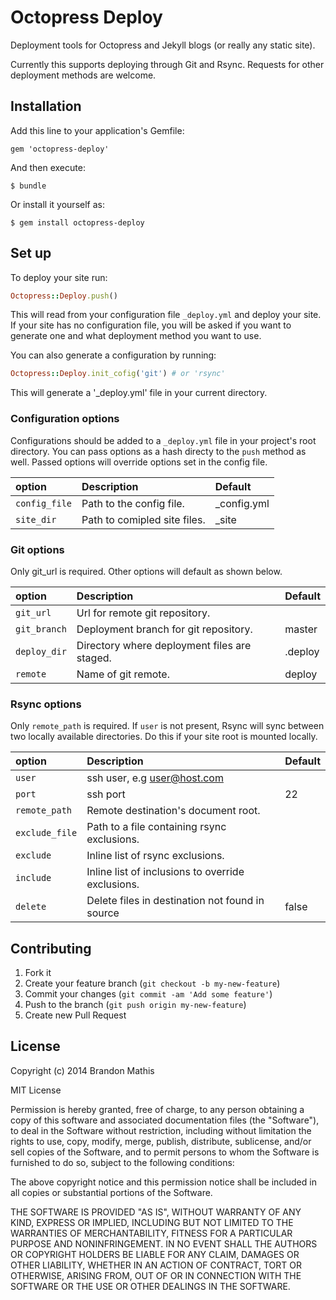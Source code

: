 # Octopress Deploy

Deployment tools for Octopress and Jekyll blogs (or really any static site).

Currently this supports deploying through Git and Rsync. Requests for other
deployment methods are welcome.

## Installation

Add this line to your application's Gemfile:

    gem 'octopress-deploy'

And then execute:

    $ bundle

Or install it yourself as:

    $ gem install octopress-deploy

## Set up

To deploy your site run:

```ruby
Octopress::Deploy.push()
```

This will read from your configuration file `_deploy.yml` and deploy your site. If your site has no configuration file, you will be asked if you want to generate one and what deployment method you want to use.

You can also generate a configuration by running:

```ruby
Octopress::Deploy.init_cofig('git') # or 'rsync'
```

This will generate a '_deploy.yml' file in your current directory.

### Configuration options

Configurations should be added to a `_deploy.yml` file in your project's root directory. You can pass options as a hash directy to the `push` method as well. Passed options will override options set in the config file.

| option        | Description                                      | Default
|:--------------|:-------------------------------------------------|:---------------|
| `config_file` | Path to the config file.                         | _config.yml    |
| `site_dir`    | Path to comipled site files.                     | _site          |


### Git options

Only git_url is required. Other options will default as shown below.

| option        | Description                                      | Default
|:--------------|:-------------------------------------------------|:---------------|
| `git_url`     | Url for remote git repository.                   |                |
| `git_branch`  | Deployment branch for git repository.            | master         |
| `deploy_dir`  | Directory where deployment files are staged.     | .deploy        |
| `remote`      | Name of git remote.                              | deploy         |

### Rsync options

Only `remote_path` is required. If `user` is not present, Rsync will sync between two locally available directories. Do this if your site root is mounted locally.

| option         | Description                                       | Default
|:---------------|:--------------------------------------------------|:---------------|
| `user`         | ssh user, e.g user@host.com                       |                |
| `port`         | ssh port                                          | 22             |
| `remote_path`  | Remote destination's document root.               |                |
| `exclude_file` | Path to a file containing rsync exclusions.       |                |
| `exclude`      | Inline list of rsync exclusions.                  |                |
| `include`      | Inline list of inclusions to override exclusions. |                |
| `delete`       | Delete files in destination not found in source   | false          |

## Contributing

1. Fork it
2. Create your feature branch (`git checkout -b my-new-feature`)
3. Commit your changes (`git commit -am 'Add some feature'`)
4. Push to the branch (`git push origin my-new-feature`)
5. Create new Pull Request

## License

Copyright (c) 2014 Brandon Mathis

MIT License

Permission is hereby granted, free of charge, to any person obtaining
a copy of this software and associated documentation files (the
"Software"), to deal in the Software without restriction, including
without limitation the rights to use, copy, modify, merge, publish,
distribute, sublicense, and/or sell copies of the Software, and to
permit persons to whom the Software is furnished to do so, subject to
the following conditions:

The above copyright notice and this permission notice shall be
included in all copies or substantial portions of the Software.

THE SOFTWARE IS PROVIDED "AS IS", WITHOUT WARRANTY OF ANY KIND,
EXPRESS OR IMPLIED, INCLUDING BUT NOT LIMITED TO THE WARRANTIES OF
MERCHANTABILITY, FITNESS FOR A PARTICULAR PURPOSE AND
NONINFRINGEMENT. IN NO EVENT SHALL THE AUTHORS OR COPYRIGHT HOLDERS BE
LIABLE FOR ANY CLAIM, DAMAGES OR OTHER LIABILITY, WHETHER IN AN ACTION
OF CONTRACT, TORT OR OTHERWISE, ARISING FROM, OUT OF OR IN CONNECTION
WITH THE SOFTWARE OR THE USE OR OTHER DEALINGS IN THE SOFTWARE.

